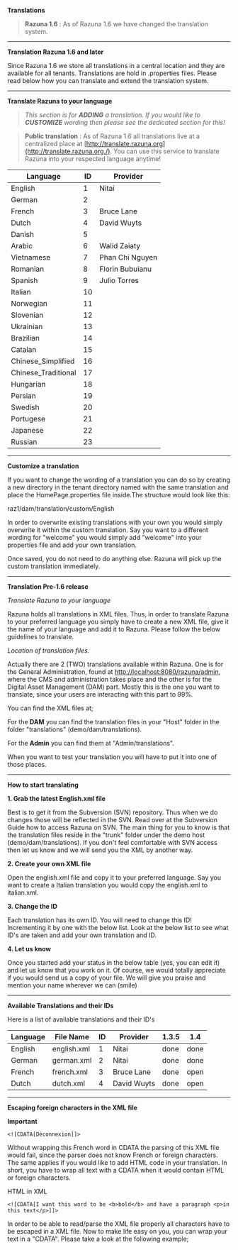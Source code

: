 ﻿**Translations**

> **Razuna 1.6** : As of Razuna 1.6 we have changed the translation system.

___

**Translation Razuna 1.6 and later**

Since Razuna 1.6 we store all translations in a central location and they are available for all tenants. Translations are hold in .properties files. Please read below how you can translate and extend the translation system.

___

**Translate Razuna to your language**

> *This section is for **ADDING** a translation. If you would like to **CUSTOMIZE** wording then please see the dedicated section for this!*

> **Public translation** : As of Razuna 1.6 all translations live at a centralized place at [http://translate.razuna.org](http://translate.razuna.org./). You can use this service to translate Razuna into your respected language anytime!

|Language|ID|Provider|
|--------|--|--------|
|English|1|Nitai|
|German|2||
|French|3|Bruce Lane|
|Dutch|4|David Wuyts|
|Danish|5||	 
|Arabic|	6|	Walid Zaiaty|
|Vietnamese|	7|	Phan Chi Nguyen|
|Romanian|	8|	Florin Bubuianu|
|Spanish|	9|	Julio Torres|
|Italian|	10|	 |
|Norwegian|	11||	 
|Slovenian|	12||	 
|Ukrainian|	13||	 
|Brazilian|	14||	 
|Catalan|	15||	 
|Chinese_Simplified|	16||	 
|Chinese_Traditional|	17||	 
|Hungarian|	18||	 
|Persian	|19||	 
|Swedish	|20	|| 
|Portugese|	21||	 
|Japanese|	22||	 
|Russian|	23	||

___

**Customize a translation**

If you want to change the wording of a translation you can do so by creating a new directory in the tenant directory named with the same translation and place the HomePage.properties file inside.The structure would look like this:

raz1/dam/translation/custom/English

In order to overwrite existing translations with your own you would simply overwrite it within the custom translation. Say you want to a different wording for "welcome" you would simply add "welcome" into your properties file and add your own translation.

Once saved, you do not need to do anything else. Razuna will pick up the custom translation immediately.

___

**Translation Pre-1.6 release**

*Translate Razuna to your language*

Razuna holds all translations in XML files. Thus, in order to translate Razuna to your preferred language you simply have to create a new XML file, give it the name of your language and add it to Razuna. Please follow the below guidelines to translate.

*Location of translation files.*

Actually there are 2 (TWO) translations available within Razuna. One is for the General Administration, found at [http://localhost:8080/razuna/admin](http://localhost:8080/razuna/admin), where the CMS and administration takes place and the other is for the Digital Asset Management (DAM) part. Mostly this is the one you want to translate, since your users are interacting with this part to 99%.

You can find the XML files at;

For the **DAM** you can find the translation files in your "Host" folder in the folder "translations" (demo/dam/translations).

For the **Admin** you can find them at "Admin/translations".

When you want to test your translation you will have to put it into one of those places.

___

**How to start translating**

    
**1. Grab the latest English.xml file**

  Best is to get it from the Subversion (SVN) repository. Thus when we do changes those will be reflected in the SVN. Read over at the Subversion Guide how to access Razuna on SVN. The main thing for you to know is that the translation files reside in the "trunk" folder under the demo host (demo/dam/translations). If you don't feel comfortable with SVN access then let us know and we will send you the XML by another way.
    
**2. Create your own XML file**
    
  Open the english.xml file and copy it to your preferred language. Say you want to create a Italian translation you would copy the english.xml to italian.xml.
    
**3. Change the ID**

  Each translation has its own ID. You will need to change this ID! Incrementing it by one with the below list. Look at the below list to see what ID's are taken and add your own translation and ID.
    
**4. Let us know**

  Once you started add your status in the below table (yes, you can edit it) and let us know that you work on it. Of course, we would totally appreciate if you would send us a copy of your file. We will give you praise and mention your name wherever we can (smile) 


___

**Available Translations and their IDs**

Here is a list of available translations and their ID's

|Language|File Name|ID|Provider|1.3.5|1.4|
|--------|---------|--|--------|-----|---|
|English|english.xml|1|Nitai|done|done|
|German|german.xml|2|Nitai|done|done|
|French|french.xml|3|Bruce Lane|done|open|
|Dutch|dutch.xml|4|David Wuyts|done|open|

___

**Escaping foreign characters in the XML file**

**Important**

```
<![CDATA[Déconnexion]]>
```

Without wrapping this French word in CDATA the parsing of this XML file would fail, since the parser does not know French or foreign characters. The same applies if you would like to add HTML code in your translation. In short, you have to wrap all text with a CDATA when it would contain HTML or foreign characters.

HTML in XML

```
<![CDATA[I want this word to be <b>bold</b> and have a paragraph <p>in this text</p>]]>
```
In order to be able to read/parse the XML file properly all characters have to be escaped in a XML file. Now to make life easy on you, you can wrap your text in a "CDATA". Please take a look at the following example;


